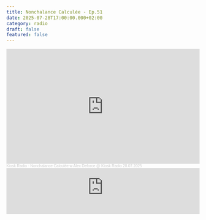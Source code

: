 ```yaml
---
title: Nonchalance Calculée - Ep.51
date: 2025-07-28T17:00:00.000+02:00
category: radio
draft: false
featured: false
---
```

<iframe width="100%" height="300" scrolling="no" frameborder="no" allow="autoplay" src="https://w.soundcloud.com/player/?url=https%3A//api.soundcloud.com/tracks/2138499168&color=%23ff5500&auto_play=false&hide_related=false&show_comments=true&show_user=true&show_reposts=false&show_teaser=true&visual=true"></iframe><div style="font-size: 10px; color: #cccccc;line-break: anywhere;word-break: normal;overflow: hidden;white-space: nowrap;text-overflow: ellipsis; font-family: Interstate,Lucida Grande,Lucida Sans Unicode,Lucida Sans,Garuda,Verdana,Tahoma,sans-serif;font-weight: 100;"><a href="https://soundcloud.com/kioskradio" title="Kiosk Radio" target="_blank" style="color: #cccccc; text-decoration: none;">Kiosk Radio</a> · <a href="https://soundcloud.com/kioskradio/nonchalance-calculee-w-alex-deforce-kiosk-radio-28072025" title="Nonchalance Calculée w Alex Deforce @ Kiosk Radio 28.07.2025" target="_blank" style="color: #cccccc; text-decoration: none;">Nonchalance Calculée w Alex Deforce @ Kiosk Radio 28.07.2025</a></div>



 <iframe width="100%" height="120" src="https://player-widget.mixcloud.com/widget/iframe/?hide_cover=1&feed=%2FKioskRadio%2Fnonchalance-calcul%25C3%25A9e-w-alex-deforce-kiosk-radio-28072025%2F" frameborder="0" allow="encrypted-media; fullscreen; autoplay; idle-detection; speaker-selection; web-share;" ></iframe>
